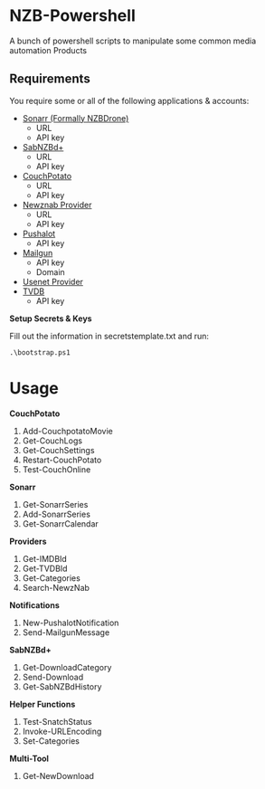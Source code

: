 NZB-Powershell
==============

A bunch of powershell scripts to manipulate some common media automation Products

Requirements
------------

You require some or all of the following applications & accounts:

*   [Sonarr (Formally NZBDrone)](https://sonarr.tv/)
    * URL
    * API key
*   [SabNZBd+](http://sabnzbd.org/)
    * URL
    * API key 
*   [CouchPotato](https://couchpota.to/)
    * URL
    * API key
*   [Newznab Provider](https://nzbgeek.info/index.php)
    * URL
    * API key
*   [Pushalot](https://pushalot.com/)
    * API key
*	[Mailgun](https://mailgun.com/)
    * API key
	* Domain
*   [Usenet Provider](http://www.easynews.com/fromafriend.html?ref_key=e96e22bf5aeaf18c0c4133680e31199abe2fa8d0)
*   [TVDB](http://thetvdb.com/?tab=xml)
    * API key

**Setup Secrets & Keys**

Fill out the information in secretstemplate.txt and run: 

    .\bootstrap.ps1

Usage
=====

**CouchPotato**

1. Add-CouchpotatoMovie
2. Get-CouchLogs
3. Get-CouchSettings
4. Restart-CouchPotato
5. Test-CouchOnline

**Sonarr**
		
1. Get-SonarrSeries
2. Add-SonarrSeries
3. Get-SonarrCalendar

**Providers**

1. Get-IMDBId
2. Get-TVDBId
3. Get-Categories
4. Search-NewzNab

**Notifications**

1. New-PushalotNotification
2. Send-MailgunMessage

**SabNZBd+**

1. Get-DownloadCategory	
2. Send-Download
3. Get-SabNZBdHistory

**Helper Functions**
1. Test-SnatchStatus
2. Invoke-URLEncoding
3. Set-Categories

**Multi-Tool**
	
1. Get-NewDownload